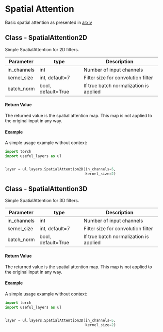 # Spatial Attention
Basic spatial attention as presented in [arxiv](https://arxiv.org/pdf/1807.06521v2.pdf)

## Class - SpatialAttention2D

Simple SpatialAttention for 2D filters.

| Parameter | type | Description |
| -----     | ----- | ----- |
| in_channels | int | Number of input channels|
| kernel_size | int, default=7 | Filter size for convolution filter |
| batch_norm  | bool, default=True | If true batch normalization is applied |

#### Return Value
The returned value is the spatial attention map. 
This map is not applied to the original input in any way.

#### Example

A simple usage example without context:

```python
import torch
import useful_layers as ul


layer = ul.layers.SpatialAttention2D(in_channels=5,
                                     kernel_size=2)
```


## Class - SpatialAttention3D

Simple SpatialAttention for 3D filters.

| Parameter | type | Description |
| -----     | ----- | ----- |
| in_channels | int | Number of input channels|
| kernel_size | int, default=7 | Filter size for convolution filter |
| batch_norm  | bool, default=True | If true batch normalization is applied |

#### Return Value
The returned value is the spatial attention map. 
This map is not applied to the original input in any way.

#### Example

A simple usage example without context:

```python
import torch
import useful_layers as ul


layer = ul.layers.SpatialAttention3D(in_channels=5,
                                     kernel_size=2)
```

